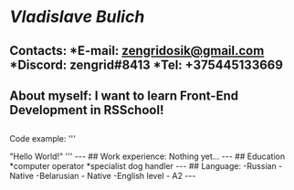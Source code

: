 ###
*Vladislave Bulich*
===
##
Contacts:
    *E-mail: zengridosik@gmail.com
    *Discord: zengrid#8413
    *Tel: +375445133669
---
##
About myself: I want to learn Front-End Development in RSSchool!
---
##
Code example:
'''
<html>
<head>
	<title>Заголовок</title>
</head>
<body>
	"Hello World!"
</body>
</html>
'''
---
##
Work experience:
Nothing yet…
---
##
Education
*computer operator
*specialist dog handler
---
##
Language:
-Russian - Native
-Belarusian - Native
-English level - A2
---
